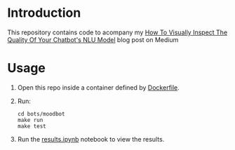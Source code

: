 # Introduction

This repository contains code to acompany my [How To Visually Inspect The Quality Of Your Chatbot's NLU Model](https://pub.towardsai.net/how-to-visually-inspect-the-quality-of-your-chatbots-nlu-model-cecc52a2b23b) blog post on Medium

# Usage

1. Open this repo inside a container defined by [Dockerfile](Dockerfile).

2. Run:

    ```
    cd bots/moodbot
    make run
    make test
    ```

3. Run the [results.ipynb](viz/results.ipynb) notebook to view the results.

